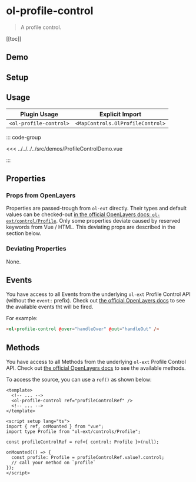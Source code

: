 # ol-profile-control

> A profile control.

[[toc]]

## Demo

<script setup lang="ts">
import ProfileControlDemo from "@demos/ProfileControlDemo.vue"
</script>
<ClientOnly>
<ProfileControlDemo />
</ClientOnly>

## Setup

<!--@include: ../../mapcontrols.plugin.md-->

## Usage

| Plugin Usage           |         Explicit Import          |
| ---------------------- | :------------------------------: |
| `<ol-profile-control>` | `<MapControls.OlProfileControl>` |

::: code-group

<<< ../../../../src/demos/ProfileControlDemo.vue

:::

## Properties

### Props from OpenLayers

Properties are passed-trough from `ol-ext` directly.
Their types and default values can be checked-out [in the official OpenLayers docs: `ol-ext/control/Profile`](https://viglino.github.io/ol-ext/doc/doc-pages/ol.control.Profile.html).
Only some properties deviate caused by reserved keywords from Vue / HTML.
This deviating props are described in the section below.

### Deviating Properties

None.

## Events

You have access to all Events from the underlying `ol-ext` Profile Control API (without the `event:` prefix).
Check out [the official OpenLayers docs](https://viglino.github.io/ol-ext/doc/doc-pages/ol.control.Profile.html) to see the available events tht will be fired.

For example:

```html
<ol-profile-control @over="handleOver" @out="handleOut" />
```

## Methods

You have access to all Methods from the underlying `ol-ext` Profile Control API.
Check out [the official OpenLayers docs](https://viglino.github.io/ol-ext/doc/doc-pages/ol.control.Profile.html) to see the available methods.

To access the source, you can use a `ref()` as shown below:

```vue
<template>
  <!-- ... -->
  <ol-profile-control ref="profileControlRef" />
  <!-- ... -->
</template>

<script setup lang="ts">
import { ref, onMounted } from "vue";
import type Profile from "ol-ext/controls/Profile";

const profileControlRef = ref<{ control: Profile }>(null);

onMounted(() => {
  const profile: Profile = profileControlRef.value?.control;
  // call your method on `profile`
});
</script>
```
